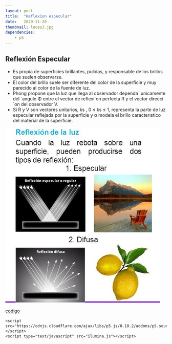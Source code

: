 ```yaml
---
layout: post
title:  "Reflexion especular"
date:   2020-11-20
thumbnail: luces3.jpg
dependencies:
    - p5
---
```


## Reflexión Especular

- Es propia de superficies brillantes, pulidas, y responsable de los
brillos que suelen observarse.
- El color del brillo suele ser diferente del color de la superficie y muy
parecido al color de la fuente de luz.
- Phong propone que la luz que llega al observador dependa
´unicamente del ´angulo Φ entre el vector de reflexi´on perfecta R y el
vector direcci´on del observador V.
- Si R y V son vectores unitarios, ks
, 0 ≤ ks ≤ 1, representa la parte
de luz especular reflejada por la superficie y α modela el brillo
caracterıstico del material de la superficie.

![alt text](reflexion.jpg "tipos de reflexión")


<a href="https://github.com/visualcomputingcoders/visualcomputingcoders/blob/master/_projects/especular/ilumina.js"> codigo </a>

<div id="simple-sketch-holder">
 
  <script src="https://cdnjs.cloudflare.com/ajax/libs/p5.js/0.10.2/p5.js"></script>
    <script src="https://cdnjs.cloudflare.com/ajax/libs/p5.js/0.10.2/addons/p5.sound.min.js"></script>
    <script type="text/javascript" src="ilumina.js"></script>
</div>



